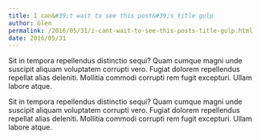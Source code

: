 ```yaml
---
title: I can&#39;t wait to see this post&#39;s title gulp
author: Glen
permalink: /2016/05/31/i-cant-wait-to-see-this-posts-title-gulp.html 
date: 2016/05/31
---
```


Sit in tempora repellendus distinctio sequi? Quam cumque magni unde suscipit aliquam voluptatem corrupti vero. Fugiat dolorem repellendus repellat alias deleniti. Mollitia commodi corrupti rem fugit excepturi. Ullam labore atque.

<!--Summary ends here -->

Sit in tempora repellendus distinctio sequi? Quam cumque magni unde suscipit aliquam voluptatem corrupti vero. Fugiat dolorem repellendus repellat alias deleniti. Mollitia commodi corrupti rem fugit excepturi. Ullam labore atque.

